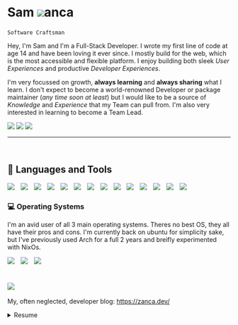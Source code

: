 # Sam <img width="21px" style="margin-bottom:-0px" src="https://zanca.dev/favicon.png"/>anca

`Software Craftsman`

Hey, I'm Sam and I'm a Full-Stack Developer. I wrote my first line of code at age 14 and have been loving it ever since. I mostly build for the web, which is the most accessible and flexible platform. I enjoy building both sleek _User Experiences_ and productive _Developer Experiences_.

I'm very focussed on growth, **always learning** and **always sharing** what I learn. I don't expect to become a world-renowned Developer or package maintainer (_any time soon at least_) but I would like to be a source of _Knowledge_ and _Experience_ that my Team can pull from. I'm also very interested in learning to become a Team Lead.

<!-- Color Palette:
  875cff: Purple-ish Blue
  f7e13a: Yellow
-->

<!-- https://github.com/DenverCoder1/custom-icon-badges -->

[<img src="https://custom-icon-badges.demolab.com/badge/-samuele@zanca.dev-875cff?style=for-the-badge&logo=mention&logoColor=white">](mailto:samuele@zanca.dev)
[<img src="https://custom-icon-badges.demolab.com/badge/-Schedule a Quick Meeting-f7e13a?style=for-the-badge&logo=calendar&logoColor=black">](https://cal.com/samzanca/15min)
<img src="https://custom-icon-badges.demolab.com/badge/Hoboken, NJ-USA-875cff?style=for-the-badge&logo=location&logoColor=white">

---

<br>

## 🧰 Languages and Tools

<!-- https://devicon.dev/ -->

<img width="30px" style="padding-right:10px;" src="https://cdn.jsdelivr.net/gh/devicons/devicon/icons/typescript/typescript-plain.svg"/>
<img width="30px" style="padding-right:10px;" src="https://cdn.jsdelivr.net/gh/devicons/devicon/icons/react/react-original.svg" />
<img width="30px" style="padding-right:10px;" src="https://cdn.jsdelivr.net/gh/devicons/devicon/icons/nextjs/nextjs-original.svg" />
<img width="30px" style="padding-right:10px;" src="https://cdn.jsdelivr.net/gh/devicons/devicon/icons/tailwindcss/tailwindcss-plain.svg" />
<img width="30px" style="padding-right:10px;" src="https://cdn.jsdelivr.net/gh/devicons/devicon/icons/css3/css3-original.svg" />
<img width="30px" style="padding-right:10px;" src="https://cdn.jsdelivr.net/gh/devicons/devicon/icons/linux/linux-original.svg" />
<img width="30px" style="padding-right:10px;" src="https://cdn.jsdelivr.net/gh/devicons/devicon/icons/git/git-original.svg" />
<img width="30px" style="padding-right:10px;" src="https://cdn.jsdelivr.net/gh/devicons/devicon/icons/svelte/svelte-original.svg" />
<img width="30px" style="padding-right:10px;" src="https://cdn.jsdelivr.net/gh/devicons/devicon/icons/nodejs/nodejs-original.svg" />
<img width="30px" style="padding-right:10px;" src="https://cdn.jsdelivr.net/gh/devicons/devicon/icons/csharp/csharp-plain.svg" />
<img width="30px" style="padding-right:10px;" src="https://cdn.jsdelivr.net/gh/devicons/devicon/icons/rust/rust-plain.svg" />
<img width="30px" style="padding-right:10px;" src="https://cdn.jsdelivr.net/gh/devicons/devicon/icons/docker/docker-plain.svg" />
<img width="30px" style="padding-right:10px;" src="https://cdn.jsdelivr.net/gh/devicons/devicon/icons/postgresql/postgresql-plain.svg" />
<img width="30px" style="padding-right:10px;" src="https://cdn.jsdelivr.net/gh/devicons/devicon/icons/mongodb/mongodb-plain.svg" />

<br>

<!-- TODO what tools I'm passionate about and or learning -->

### 💻 Operating Systems

I'm an avid user of all 3 main operating systems. Theres no best OS, they all have their pros and cons. I'm currently back on ubuntu for simplicity sake, but I've previously used Arch for a full 2 years and breifly experimented with NixOs.

<img width="30px" style="padding-right:10px;" src="https://cdn.jsdelivr.net/gh/devicons/devicon/icons/ubuntu/ubuntu-plain.svg" />
<img width="30px" style="padding-right:10px;" src="https://cdn.jsdelivr.net/gh/devicons/devicon/icons/apple/apple-original.svg" />
<img width="30px" style="padding-right:10px;" src="https://cdn.jsdelivr.net/gh/devicons/devicon/icons/windows8/windows8-original.svg" />

#

<!-- https://github.com/anuraghazra/github-readme-stats -->
<img src="https://github-readme-stats.vercel.app/api?username=metruzanca&show_icons=true"/>

My, often neglected, developer blog: https://zanca.dev/


<!-- <img src="https://profile-counter.glitch.me/metruzanca/count.svg"> -->

<details>
  <summary>Resume</summary>
  <i>Click for pdf version (cannot embed pdfs in github profile readme</i>
  <a href="https://github.com/metruzanca/metruzanca/blob/master/resumes/2022-11-24/resume_samuele-zanca_2022-11-24.pdf"><img src="./resumes/2022-11-24/resume_samuele-zanca_2022-11-24-1.png"></a>
</details>
